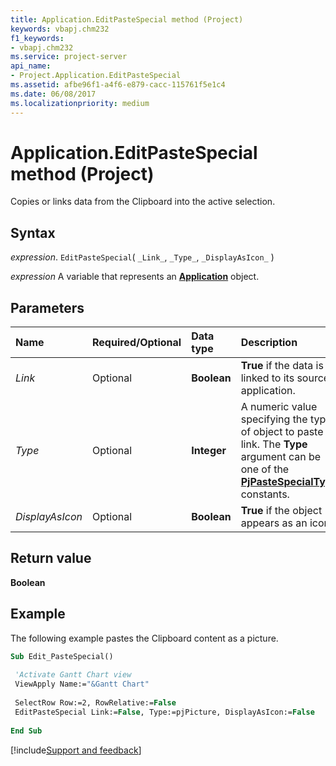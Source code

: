 ```yaml
---
title: Application.EditPasteSpecial method (Project)
keywords: vbapj.chm232
f1_keywords:
- vbapj.chm232
ms.service: project-server
api_name:
- Project.Application.EditPasteSpecial
ms.assetid: afbe96f1-a4f6-e879-cacc-115761f5e1c4
ms.date: 06/08/2017
ms.localizationpriority: medium
---
```



# Application.EditPasteSpecial method (Project)

Copies or links data from the Clipboard into the active selection.


## Syntax

_expression_. `EditPasteSpecial`( `_Link_`, `_Type_`, `_DisplayAsIcon_` )

_expression_ A variable that represents an **[Application](Project.Application.md)** object.


## Parameters



|Name|Required/Optional|Data type|Description|
|:-----|:-----|:-----|:-----|
| _Link_|Optional|**Boolean**|**True** if the data is linked to its source application.|
| _Type_|Optional|**Integer**|A numeric value specifying the type of object to paste or link. The **Type** argument can be one of the **[PjPasteSpecialType](Project.PjPasteSpecialType.md)** constants.|
| _DisplayAsIcon_|Optional|**Boolean**|**True** if the object appears as an icon.|

## Return value

 **Boolean**


## Example

The following example pastes the Clipboard content as a picture.


```vb
Sub Edit_PasteSpecial() 
 
 'Activate Gantt Chart view 
 ViewApply Name:="&Gantt Chart" 
 
 SelectRow Row:=2, RowRelative:=False 
 EditPasteSpecial Link:=False, Type:=pjPicture, DisplayAsIcon:=False 
 
End Sub
```

[!include[Support and feedback](~/includes/feedback-boilerplate.md)]